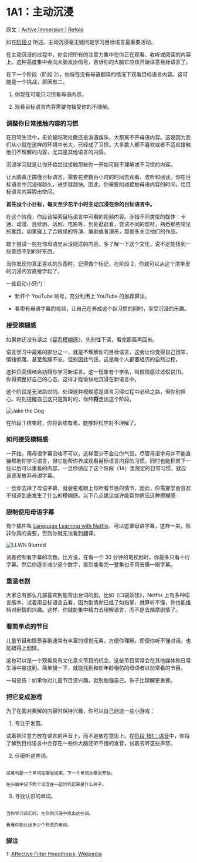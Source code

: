 # 1A1：主动沉浸

原文：[Active Immersion | Refold](https://refold.la/roadmap/stage-1/a/active-immersion)

如在[阶段 0](https://refold.la/roadmap/stage-0/overview) 所述，主动沉浸毫无疑问是学习目标语言最重要活动。

在主动沉浸的过程中，你会把所有的注意力集中在你正在观看、收听或阅读的内容上。这种高度集中会向大脑发出信号，告诉你的大脑它应该开始注意目标语言了。

在下一个阶段（阶段 2），你将在没有母语翻译的情况下观看目标语言内容。这可能是一个挑战，原因有二。

1. 你现在可能只习惯看母语内容。

2. 观看目标语言内容需要你接受你的不理解。

### 调整你日常接触内容的习惯

在日常生活中，无论是吃喝拉撒还是消遣娱乐，大都离不开母语内容。这是因为我们从小就在这样的环境中长大，已经成了习惯。大多数人都不喜欢或者不适应接触他们不理解的内容，尤其是其他语言的内容。

沉浸学习就是让你开始尝试接触那些你一开始可能不理解或不习惯的内容。

让大脑真正搞懂目标语言，需要花费数百小时的时间去观看、收听和阅读。你在目标语言中沉浸得越久，进步就越快。因此，你需要削减接触母语内容的时间，给目标语言内容腾出空间。

**首先设个小目标，每天至少花半小时主动沉浸在你的目标语言中。**

在这个阶段，你应该探索目标语言中可看的视频内容。涉猎不同类型的媒体：卡通、动漫、连续剧、话剧、电影等，到处逛逛看，尝试不同的题材，熟悉那些常见的套路。如果碰上了合眼缘的导演、编剧或者演员，那就多关注他们的作品。

敢于尝试一些在你母语里从没碰过的内容。多了解一下这个文化，说不定能找到一些意想不到的好东西。

当你发现你真正喜欢的东西时，记得做个标记，在阶段 2，你就可以从这个清单里的沉浸内容直接学起了。

一些启动小窍门：

- 新开个 YouTube 账号，充分利用上 YouTube 的推荐算法。

- 看带有母语字幕的视频，让自己在养成这个新习惯的同时，享受沉浸的乐趣。

### 接受模糊感

如果你还没有读过《[容忍模糊感](https://refold.la/roadmap/stage-0/b/tolerate-ambiguity)》，先别往下读，看完那篇再回来。

语言学习中最难的部分之一，就是不理解你的目标语言，这会让你觉得自己很笨，情绪低落，甚至焦躁不安。但别因此气馁。这是每个人都要经历的自然过程。

这种负面情绪会妨碍你学习新语言。这一现象有个学名，叫做情感过滤假说[1]。你得调整好自己的心态，这样才能愉快地沉浸在新语言中。

这个阶段是无法跳过的。处理这种模糊感是语言习得过程中必经之路，但你别担心。时刻提醒自己这只是暂时的，你终**将**走出这个阶段。

![Jake the Dog](https://refold.la/static/936ea8f8deaf6998d59a347533e5086d/b4294/jake-the-dog.jpg)

在阶段 1 结束时，你将训练有素，能够轻松应对不理解了。

### 如何接受模糊感

一开始，用母语字幕没啥不可以，这样至少不会让你气馁。尽管母语字母并不能直接帮助你学习语言，但它能帮你养成观看目标语言内容的习惯，同时也能积累下一些以后可以重看的内容。一旦你适应了这个阶段（1A）里规定的日常习惯，就应该逐渐放弃母语字幕。

一旦你去掉了母语字幕，就会更难跟上你所看节目的情节，因此，你需要学会容忍不知道到底发生了什么的模糊感。以下几点建议或许能帮你适应这种模糊感：

### 限制使用母语字幕

有个插件叫 [Language Learning with Netflix](https://languagelearningwithnetflix.com/)，可以遮罩母语字幕，这样一来，除非你真的需要，否则你就无法看到翻译。

![LLWN Blurred](https://refold.la/static/e42b7d40a0ba8e05130b73850cea35e5/0a47e/llwn-blurred-sub.png)

试着控制看字幕的次数。比方说，在看一个 30 分钟的电视剧时，你最多只看十行字幕。然后你逐步减少这个数字，直到能看完一整集也不用去瞄一眼字幕。

### 重温老剧

大家总有那么几部喜欢到能背出台词的剧，比如《口袋妖怪》，Netflix 上有多种语言版本。试着用目标语言去看，因为剧情你已经了如指掌，就算听不懂，你也能维持对剧情的兴趣。这样，你就能集中精力去理解语言，而不是去揣摩剧情了。

### 看简单点的节目

儿童节目和情景喜剧通常有丰富的视觉元素，方便你理解。即便你听不懂对话，也能跟得上剧情。

这也可以是一个观看具有文化意义节目的机会，这些节目常常会在其他媒体和日常生活中被提到。简单搜一下，就能找到和你年龄相仿的母语者以前常看的节目。

一句忠告：如果你对儿童节目没兴趣，就别勉强自己。乐子比理解更重要。

### 把它变成游戏

为了在面对费解的内容时保持兴趣，你可以自己创造一些小游戏：

1. 专注于发音。

试着把注意力放在语言的声音上，而不是放在意思上。在[阶段 1B1：语音]()中，你将了解到目标语言中会存在一些你大脑还听不懂的发音，试着去听这些声音。

2. 仔细听这些词。

```

试着判断一个单词在哪里结束，下一个单词从哪里开始。

在头脑中记下两个词混在一起时听起来是什么样子。

```

3. 寻找认识的单词。

```

当你学习词汇时，在你的沉浸中找出这些词。

看看你能认出多少个熟悉的单词。

```

### 脚注

1: [Affective Filter Hypothesis, Wikipedia](https://en.wikipedia.org/wiki/Input_hypothesis#Affective_filter_hypothesis)